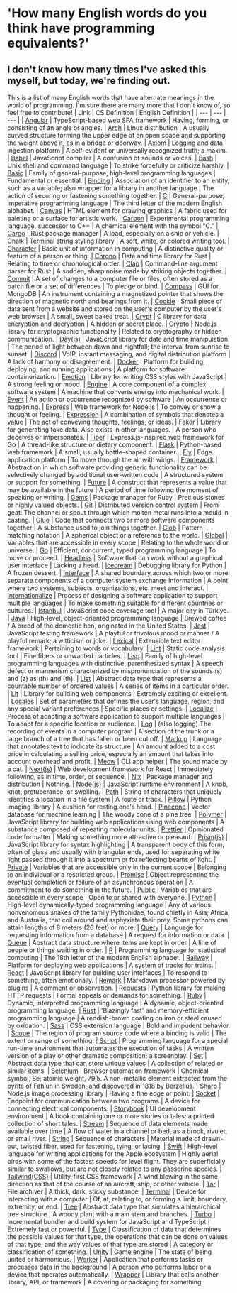 # 'How many English words do you think have programming equivalents?'
## I don't know how many times I've asked this myself, but today, we're finding out.

This is a list of many English words that have alternate meanings in the world of programming. I'm sure there are many more that I don't know of, so feel free to contribute!
| Link | CS Definition | English Definition |
| --- | --- | --- |
| [Angular](https://angular.io/) | TypeScript-based web SPA framework | Having, forming, or consisting of an angle or angles.
| [Arch](https://archlinux.org/) | Linux distribution | A usually curved structure forming the upper edge of an open space and supporting the weight above it, as in a bridge or doorway.
| [Axiom](https://axiom.co/) | Logging and data ingestion platform | A self-evident or universally recognized truth; a maxim.
| [Babel](https://babeljs.io/) | JavaScript compiler | A confusion of sounds or voices.
| [Bash](https://www.gnu.org/software/bash/) | Unix shell and command language | To strike forcefully or criticize harshly.
| [Basic](https://en.wikipedia.org/wiki/BASIC) | Family of general-purpose, high-level programming languages | Fundamental or essential.
| [Binding](https://en.wikipedia.org/wiki/Name_binding) | Association of an identifier to an entity, such as a variable; also wrapper for a library in another language | The action of securing or fastening something together.
| [C](https://en.wikipedia.org/wiki/C_(programming_language)) | General-purpose, imperative programming language | The third letter of the modern English alphabet.
| [Canvas](https://developer.mozilla.org/en-US/docs/Web/API/Canvas_API) | HTML element for drawing graphics | A fabric used for painting or a surface for artistic work.
| [Carbon](https://github.com/carbon-language/carbon-lang) | Experimental programming language, successor to C++ | A chemical element with the symbol "C."
| [Cargo](https://doc.rust-lang.org/cargo/) | Rust package manager | A load, especially on a ship or vehicle.
| [Chalk](https://www.npmjs.com/package/chalk) | Terminal string styling library | A soft, white, or colored writing tool.
| [Character](https://en.wikipedia.org/wiki/Character_(computing)) | Basic unit of information in computing | A distinctive quality or feature of a person or thing.
| [Chrono](https://docs.rs/chrono/latest/chrono/) | Date and time library for Rust | Relating to time or chronological order.
| [Clap](https://docs.rs/clap/latest/clap/) | Command-line argument parser for Rust | A sudden, sharp noise made by striking objects together.
| [Commit](https://en.wikipedia.org/wiki/Commit_(version_control)) | A set of changes to a computer file or files, often stored as a patch file or a set of differences | To pledge or bind.
| [Compass](https://www.mongodb.com/products/compass) | GUI for MongoDB | An instrument containing a magnetized pointer that shows the direction of magnetic north and bearings from it.
| [Cookie](https://en.wikipedia.org/wiki/HTTP_cookie) | Small piece of data sent from a website and stored on the user's computer by the user's web browser | A small, sweet baked treat.
| [Crypt](https://en.wikipedia.org/wiki/Crypt_(C)) | C library for data encryption and decryption | A hidden or secret place.
| [Crypto](https://nodejs.org/api/crypto.html) | Node.js library for cryptographic functionality | Related to cryptography or hidden communication.
| [Day(js)](https://day.js.org/) | JavaScript library for date and time manipulation | The period of light between dawn and nightfall; the interval from sunrise to sunset.
| [Discord](https://discord.com/) | VoIP, instant messaging, and digital distribution platform | A lack of harmony or disagreement.
| [Docker](https://www.docker.com/) | Platform for building, deploying, and running applications | A platform for software containerization.
| [Emotion](https://emotion.sh/docs/introduction) | Library for writing CSS styles with JavaScript | A strong feeling or mood.
| [Engine](https://en.wikipedia.org/wiki/Software_engine) | A core component of a complex software system | A machine that converts energy into mechanical work.
| [Event](https://en.wikipedia.org/wiki/Event_(computing)) | An action or occurrence recognized by software | An occurrence or happening.
| [Express](https://expressjs.com/) | Web framework for Node.js | To convey or show a thought or feeling.
| [Expression](https://en.wikipedia.org/wiki/Expression_(computer_science)) | A combination of symbols that denotes a value | The act of conveying thoughts, feelings, or ideas.
| [Faker](https://faker.readthedocs.io/en/master/) | Library for generating fake data. Also exists in other languages. | A person who deceives or impersonates.
| [Fiber](https://gofiber.io/) | Express.js-inspired web framework for Go | A thread-like structure or dietary component.
| [Flask](https://flask.palletsprojects.com/en/3.0.x/) | Python-based web framework | A small, usually bottle-shaped container.
| [Fly](https://fly.io/) | Edge application platform | To move through the air with wings.
| [Framework](https://en.wikipedia.org/wiki/Software_framework) | Abstraction in which software providing generic functionality can be selectively changed by additional user-written code | A structured system or support for something.
| [Future](https://en.wikipedia.org/wiki/Futures_and_promises) | A construct that represents a value that may be available in the future | A period of time following the moment of speaking or writing.
| [Gems](https://rubygems.org/) | Package manager for Ruby | Precious stones or highly valued objects.
| [Git](https://git-scm.com/) | Distributed version control system | From geat: The channel or spout through which molten metal runs into a mould in casting.
| [Glue](https://en.wikipedia.org/wiki/Software_glue_code) | Code that connects two or more software components together | A substance used to join things together.
| [Glob](https://en.wikipedia.org/wiki/Glob_(programming)) | Pattern-matching notation | A spherical object or a reference to the world.
| [Global](https://en.wikipedia.org/wiki/Global_variable) | Variables that are accessible in every scope | Relating to the whole world or universe.
| [Go](https://golang.org/) | Efficient, concurrent, typed programming language | To move or proceed.
| [Headless](https://en.wikipedia.org/wiki/Headless_software) | Software that can work without a graphical user interface | Lacking a head.
| [Icecream](https://github.com/gruns/icecream) | Debugging library for Python | A frozen dessert.
| [Interface](https://en.wikipedia.org/wiki/Interface_(computing)) | A shared boundary across which two or more separate components of a computer system exchange information | A point where two systems, subjects, organizations, etc. meet and interact.
| [Internationalize](https://en.wikipedia.org/wiki/Internationalization_and_localization) | Process of designing a software application to support multiple languages | To make something suitable for different countries or cultures.
| [Istanbul](https://istanbul.js.org/) | JavaScript code coverage tool | A major city in Türkiye.
| [Java](https://www.java.com/en/) | High-level, object-oriented programming language | Brewed coffee / A breed of the domestic hen, originated in the United States.
| [Jest](https://jestjs.io/) | JavaScript testing framework | A playful or frivolous mood or manner / A playful remark; a witticism or joke.
| [Lexical](https://lexical.dev/) | Extensible text editor framework | Pertaining to words or vocabulary.
| [Lint](https://en.wikipedia.org/wiki/Lint_(software)) | Static code analysis tool | Fine fibers or unwanted particles.
| [Lisp](https://lisp-lang.org/) | Family of high-level programming languages with distinctive, parenthesized syntax | A speech defect or mannerism characterized by mispronunciation of the sounds (s) and (z) as (th) and (th).
| [List](https://en.wikipedia.org/wiki/List_(abstract_data_type)) | Abstract data type that represents a countable number of ordered values | A series of items in a particular order.
| [Lit](https://lit.dev/) | Library for building web components | Extremely exciting or excellent.
| [Locales](https://en.wikipedia.org/wiki/Locale_(computer_software)) | Set of parameters that defines the user's language, region, and any special variant preferences | Specific places or settings.
| [Localize](https://en.wikipedia.org/wiki/Internationalization_and_localization) | Process of adapting a software application to support multiple languages | To adapt for a specific location or audience.
| [Log](https://en.wikipedia.org/wiki/Log_file) | (also logging) The recording of events in a computer program | A section of the trunk or a large branch of a tree that has fallen or been cut off.
| [Markup](https://en.wikipedia.org/wiki/Markup_language) | Language that annotates text to indicate its structure | An amount added to a cost price in calculating a selling price, especially an amount that takes into account overhead and profit.
| [Meow](https://github.com/sindresorhus/meow) | CLI app helper | The sound made by a cat.
| [Next(js)](https://nextjs.org/) | Web development framework for React | Immediately following, as in time, order, or sequence.
| [Nix](https://nixos.org/) | Package manager and distribution | Nothing.
| [Node(js)](https://nodejs.org/en/) | JavaScript runtime environment | A knob, knot, protuberance, or swelling.
| [Path](https://en.wikipedia.org/wiki/Path_(computing)) | String of characters that uniquely identifies a location in a file system | A route or track.
| [Pillow](https://python-pillow.org/) | Python imaging library | A cushion for resting one's head.
| [Pinecone](https://www.pinecone.io/) | Vector database for machine learning | The woody cone of a pine tree.
| [Polymer](https://www.polymer-project.org/) | JavaScript library for building web applications using web components | A substance composed of repeating molecular units.
| [Prettier](https://prettier.io/) | Opinionated code formatter | Making something more attractive or pleasant.
| [Prism(js)](https://prismjs.com/) | JavaScript library for syntax highlighting | A transparent body of this form, often of glass and usually with triangular ends, used for separating white light passed through it into a spectrum or for reflecting beams of light.
| [Private](https://en.wikipedia.org/wiki/Scope_(computer_science)#Lexical_scoping) | Variables that are accessible only in the current scope | Belonging to an individual or a restricted group.
| [Promise](https://developer.mozilla.org/en-US/docs/Web/JavaScript/Reference/Global_Objects/Promise) | Object representing the eventual completion or failure of an asynchronous operation | A commitment to do something in the future.
| [Public](https://en.wikipedia.org/wiki/Scope_(computer_science)#Lexical_scoping) | Variables that are accessible in every scope | Open to or shared with everyone.
| [Python](https://www.python.org/) | High-level dynamically-typed programming language | Any of various nonvenomous snakes of the family Pythonidae, found chiefly in Asia, Africa, and Australia, that coil around and asphyxiate their prey. Some pythons can attain lengths of 8 meters (26 feet) or more.
| [Query](https://en.wikipedia.org/wiki/Query_language) | Language for requesting information from a database | A request for information or data.
| [Queue](https://en.wikipedia.org/wiki/Queue_(abstract_data_type)) | Abstract data structure where items are kept in order | A line of people or things waiting in order.
| [R](https://www.r-project.org/) | Programming language for statistical computing | The 18th letter of the modern English alphabet.
| [Railway](https://railway.app/) | Platform for deploying web applications | A system of tracks for trains.
| [React](https://reactjs.org/) | JavaScript library for building user interfaces | To respond to something, often emotionally.
| [Remark](https://remark.js.org/) | Markdown processor powered by plugins | A comment or observation.
| [Requests](https://requests.readthedocs.io/en/master/) | Python library for making HTTP requests | Formal appeals or demands for something.
| [Ruby](https://www.ruby-lang.org/en/) | Dynamic, interpreted programming language | A dynamic, object-oriented programming language.
| [Rust](https://www.rust-lang.org/) | 'Blazingly fast' and memory-efficient programming language | A reddish-brown coating on iron or steel caused by oxidation.
| [Sass](https://sass-lang.com/) | CSS extension language | Bold and impudent behavior.
| [Scope](https://en.wikipedia.org/wiki/Scope_(computer_science)) | The region of program source code where a binding is valid | The extent or range of something.
| [Script](https://en.wikipedia.org/wiki/Scripting_language) | Programming language for a special run-time environment that automates the execution of tasks | A written version of a play or other dramatic composition; a screenplay.
| [Set](https://en.wikipedia.org/wiki/Set_(abstract_data_type)) | Abstract data type that can store unique values | A collection of related or similar items.
| [Selenium](https://www.selenium.dev/) | Browser automation framework | Chemical symbol, Se; atomic weight, 79.5. A non-metallic element extracted from the pyrite of Fahlun in Sweden, and discovered in 1818 by Berzelius.
| [Sharp](https://sharp.pixelplumbing.com/) | Node.js image processing library | Having a fine edge or point.
| [Socket](https://en.wikipedia.org/wiki/Network_socket) | Endpoint for communication between two programs | A device for connecting electrical components.
| [Storybook](https://storybook.js.org/) | UI development environment | A book containing one or more stories or tales; a printed collection of short tales.
| [Stream](https://en.wikipedia.org/wiki/Stream_(computing)) | Sequence of data elements made available over time | A flow of water in a channel or bed, as a brook, rivulet, or small river.
| [String](https://en.wikipedia.org/wiki/String_(computer_science)) | Sequence of characters | Material made of drawn-out, twisted fiber, used for fastening, tying, or lacing.
| [Swift](https://developer.apple.com/swift/) | High-level language for writing applications for the Apple ecosystem | Highly aerial birds with some of the fastest speeds for level flight. They are superficially similar to swallows, but are not closely related to any passerine species.
| [Tailwind(CSS)](https://tailwindcss.com/) | Utility-first CSS framework | A wind blowing in the same direction as that of the course of an aircraft, ship, or other vehicle.
| [Tar](https://en.wikipedia.org/wiki/Tar_(computing)) | File archiver | A thick, dark, sticky substance.
| [Terminal](https://en.wikipedia.org/wiki/Computer_terminal) | Device for interacting with a computer | Of, at, relating to, or forming a limit, boundary, extremity, or end.
| [Tree](https://en.wikipedia.org/wiki/Tree_(data_structure)) | Abstract data type that simulates a hierarchical tree structure | A woody plant with a main stem and branches.
| [Turbo](https://turbo.build/) | Incremental bundler and build system for JavaScript and TypeScript | Extremely fast or powerful.
| [Type](https://en.wikipedia.org/wiki/Type_(computer_science)) | Classification of data that determines the possible values for that type, the operations that can be done on values of that type, and the way values of that type are stored | A category or classification of something.
| [Unity](https://unity.com/) | Game engine | The state of being united or harmonious.
| [Worker](https://developer.mozilla.org/en-US/docs/Web/API/Web_Workers_API) | Application that performs tasks or processes data in the background | A person who performs labor or a device that operates automatically.
| [Wrapper](https://en.wikipedia.org/wiki/Wrapper_library) | Library that calls another library, API, or framework | A covering or packaging for something.
